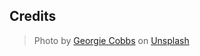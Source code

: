 ## Credits

> Photo by <a href="https://unsplash.com/@georgie_cobbs?utm_content=creditCopyText&utm_medium=referral&utm_source=unsplash">Georgie Cobbs</a> on <a href="https://unsplash.com/photos/gray-apple-wireless-keyboard-beside-black-tablet-computer-and-stylus-pen-muOHbrFGEQY?utm_content=creditCopyText&utm_medium=referral&utm_source=unsplash">Unsplash</a>
  